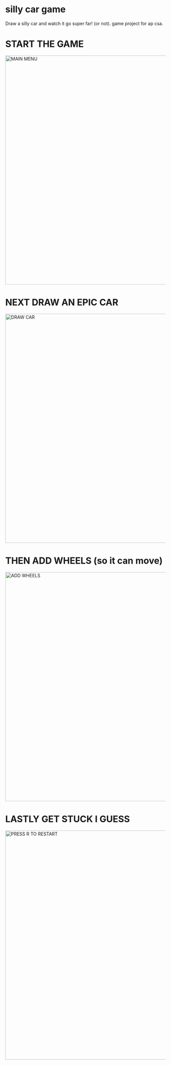 # silly car game

Draw a silly car and watch it go super far! (or not). game project for ap csa.

# START THE GAME
<img width="720" alt="MAIN MENU" src="https://github.com/user-attachments/assets/85a834e3-fb09-43dd-a2ef-93aaf212c31c" /><br>
# NEXT DRAW AN EPIC CAR
<img width="720" alt="DRAW CAR" src="https://github.com/user-attachments/assets/f4ce23ba-2140-4480-ad70-f119f0e42adc" /><br>
# THEN ADD WHEELS (so it can move)
<img width="720" alt="ADD WHEELS" src="https://github.com/user-attachments/assets/6c9ee652-7085-4c8a-9c82-59404cf32c28" /><br>
# LASTLY GET STUCK I GUESS
<img width="720" alt="PRESS R TO RESTART" src="https://github.com/user-attachments/assets/da8ae237-3bb9-4af7-82aa-998744d3ad9d" /><br>
